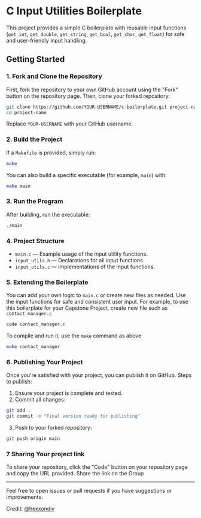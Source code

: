 # C Input Utilities Boilerplate
This project provides a simple C boilerplate with reusable input functions (`get_int`, `get_double`, `get_string`, `get_bool`, `get_char`, `get_float`) for safe and user-friendly input handling.

## Getting Started

### 1. Fork and Clone the Repository

First, fork the repository to your own GitHub account using the "Fork" button on the repository page. Then, clone your forked repository:

```sh
git clone https://github.com/YOUR-USERNAME/c-boilerplate.git project-name
cd project-name
```
Replace `YOUR-USERNAME` with your GitHub username.

### 2. Build the Project

If a `Makefile` is provided, simply run:

```sh
make
```

You can also build a specific executable (for example, `main`) with:

```sh
make main
```

### 3. Run the Program

After building, run the executable:

```sh
./main
```

### 4. Project Structure

- `main.c` — Example usage of the input utility functions.
- `input_utils.h` — Declarations for all input functions.
- `input_utils.c` — Implementations of the input functions.

### 5. Extending the Boilerplate

You can add your own logic to `main.c` or create new files as needed. Use the input functions for safe and consistent user input.
For example, to use this boilerplate for your Capstone Project, create new file such as `contact_manager.c`

```sh
code contact_manager.c
```
To compile and run it, use the `make` command as above

```sh
make contact_manager
```


### 6. Publishing Your Project
Once you're satisfied with your project, you can publish it on GitHub.
Steps to publish:
1. Ensure your project is complete and tested.
2. Commit all changes:
```sh
git add .
git commit -m "Final version ready for publishing"
```
3. Push to your forked repository:
```sh
git push origin main
```
### 7 Sharing Your project link
To share your repository, click the "Code" button on your repository page and copy the URL provided.
Share the link on the Group

---

Feel free to open issues or pull requests if you have suggestions or improvements.

Credit: [@hexxondiv](https://github.com/hexxondiv)
